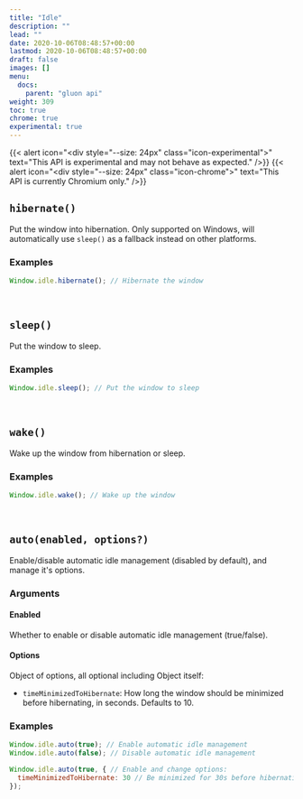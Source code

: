 ```yaml
---
title: "Idle"
description: ""
lead: ""
date: 2020-10-06T08:48:57+00:00
lastmod: 2020-10-06T08:48:57+00:00
draft: false
images: []
menu:
  docs:
    parent: "gluon api"
weight: 309
toc: true
chrome: true
experimental: true
---
```


{{< alert icon="<div style=\"--size: 24px\" class=\"icon-experimental\"></div>" text="This API is experimental and may not behave as expected." />}}
{{< alert icon="<div style=\"--size: 24px\" class=\"icon-chrome\"></div>" text="This API is currently Chromium only." />}}

## `hibernate()`
Put the window into hibernation. Only supported on Windows, will automatically use `sleep()` as a fallback instead on other platforms.

### Examples

```js
Window.idle.hibernate(); // Hibernate the window
```

<br>

## `sleep()`
Put the window to sleep.

### Examples

```js
Window.idle.sleep(); // Put the window to sleep
```

<br>

## `wake()`
Wake up the window from hibernation or sleep.

### Examples

```js
Window.idle.wake(); // Wake up the window
```

<br>

## `auto(enabled, options?)`
Enable/disable automatic idle management (disabled by default), and manage it's options.

### Arguments

#### Enabled
Whether to enable or disable automatic idle management (true/false).

#### Options
Object of options, all optional including Object itself:
- `timeMinimizedToHibernate`: How long the window should be minimized before hibernating, in seconds. Defaults to 10.

### Examples

```js
Window.idle.auto(true); // Enable automatic idle management
Window.idle.auto(false); // Disable automatic idle management

Window.idle.auto(true, { // Enable and change options:
  timeMinimizedToHibernate: 30 // Be minimized for 30s before hibernating automatically
});
```
